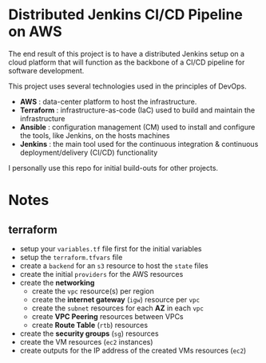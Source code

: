 # Distributed Jenkins CI/CD Pipeline on AWS
The end result of this project is to have a distributed Jenkins setup on a cloud platform that will function as the backbone of a CI/CD pipeline for software development.

This project uses several technologies used in the principles of DevOps. 
- **AWS** : data-center platform to host the infrastructure.
- **Terraform** : infrastructure-as-code (IaC) used to build and maintain the infrastructure
- **Ansible** : configuration management (CM) used to install and configure the tools, like Jenkins, on the hosts machines
- **Jenkins** : the main tool used for the continuous integration & continuous deployment/delivery (CI/CD) functionality

I personally use this repo for initial build-outs for other projects. 

# Notes

## terraform
- setup your `variables.tf` file first for the initial variables
- setup the `terraform.tfvars` file
- create a `backend` for an `s3` resource to host the `state` files
- create the initial `providers` for the AWS resources
- create the **networking**
    - create the `vpc` resource(s) per region
    - create the **internet gateway** (`igw`) resource per `vpc`
    - create the `subnet` resources for each **AZ** in each `vpc`
    - create **VPC Peering** resources between VPCs
    - create **Route Table** (`rtb`) resources 
- create the **security groups** (`sg`) resources
- create the VM resources (`ec2` instances)
- create outputs for the IP address of the created VMs resources (`ec2`)
